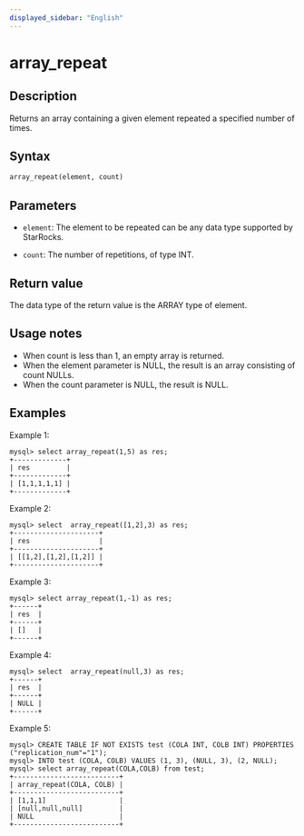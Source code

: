 ```yaml
---
displayed_sidebar: "English"
---
```


# array_repeat

## Description

Returns an array containing a given element repeated a specified number of times.

## Syntax

```Haskell
array_repeat(element, count)
```

## Parameters

- `element`: The element to be repeated can be any data type supported by StarRocks.

- `count`: The number of repetitions, of type INT.

## Return value

The data type of the return value is the ARRAY type of element.

## Usage notes

- When count is less than 1, an empty array is returned.
- When the element parameter is NULL, the result is an array consisting of count NULLs.
- When the count parameter is NULL, the result is NULL.

## Examples

Example 1: 

```plain text
mysql> select array_repeat(1,5) as res;
+-------------+
| res         |
+-------------+
| [1,1,1,1,1] |
+-------------+
```

Example 2: 

```plain text
mysql> select  array_repeat([1,2],3) as res;
+---------------------+
| res                 |
+---------------------+
| [[1,2],[1,2],[1,2]] |
+---------------------+
```

Example 3: 

```Plain
mysql> select array_repeat(1,-1) as res;
+------+
| res  |
+------+
| []   |
+------+
```

Example 4: 

```Plain
mysql> select  array_repeat(null,3) as res;
+------+
| res  |
+------+
| NULL |
+------+
```

Example 5:

```Plain
mysql> CREATE TABLE IF NOT EXISTS test (COLA INT, COLB INT) PROPERTIES ("replication_num"="1");
mysql> INTO test (COLA, COLB) VALUES (1, 3), (NULL, 3), (2, NULL);
mysql> select array_repeat(COLA,COLB) from test;
+--------------------------+
| array_repeat(COLA, COLB) |
+--------------------------+
| [1,1,1]                  |
| [null,null,null]         |
| NULL                     |
+--------------------------+
```